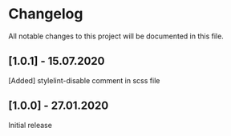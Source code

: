 # Changelog
All notable changes to this project will be documented in this file.

## [1.0.1] - 15.07.2020

[Added] stylelint-disable comment in scss file

## [1.0.0] - 27.01.2020

Initial release
